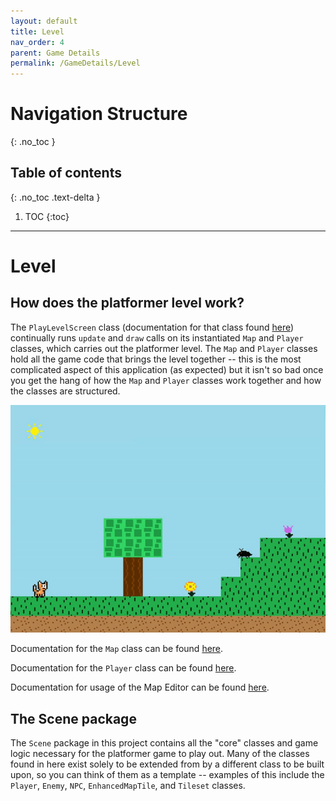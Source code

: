 ```yaml
---
layout: default
title: Level
nav_order: 4
parent: Game Details
permalink: /GameDetails/Level
---
```


# Navigation Structure
{: .no_toc }

## Table of contents
{: .no_toc .text-delta }

1. TOC
{:toc}

---

# Level

## How does the platformer level work?

The `PlayLevelScreen` class (documentation for that class found [here](./ScreensSubSections/play-level-screen.md)) continually runs `update` and `draw` calls
on its instantiated `Map` and `Player` classes, which carries out the platformer level. The `Map` and `Player` classes
hold all the game code that brings the level together -- this is the most complicated aspect of this application (as expected)
but it isn't so bad once you get the hang of how the `Map` and `Player` classes work together and how the classes are structured.

![game-screen-1.gif](../../assets/images/playing-level.gif)

Documentation for the `Map` class can be found [here](./map.md).

Documentation for the `Player` class can be found [here](./player.md).

Documentation for usage of the Map Editor can be found [here]().

## The Scene package

The `Scene` package in this project contains all the "core" classes and game logic necessary for the platformer game to play out. Many of the classes
found in here exist solely to be extended from by a different class to be built upon, so you can think of them as a template -- examples of this include the
`Player`, `Enemy`, `NPC`, `EnhancedMapTile`, and `Tileset` classes.